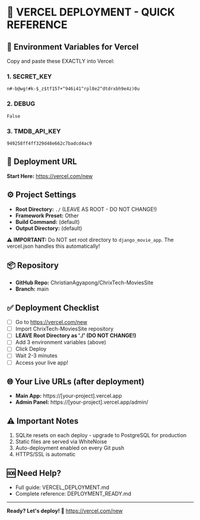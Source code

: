 # 🚀 VERCEL DEPLOYMENT - QUICK REFERENCE

## 📝 Environment Variables for Vercel

Copy and paste these EXACTLY into Vercel:

### 1. SECRET_KEY
```
n#-b@wg!#k-$_z$tf157+^946i41^rpl8e2^dtdrxbh9e4z)0u
```

### 2. DEBUG
```
False
```

### 3. TMDB_API_KEY
```
949258ff4ff329d48e662c7badcd4ac9
```

## 🎯 Deployment URL
**Start Here:** https://vercel.com/new

## ⚙️ Project Settings
- **Root Directory:** `./` (LEAVE AS ROOT - DO NOT CHANGE!)
- **Framework Preset:** Other
- **Build Command:** (default)
- **Output Directory:** (default)

⚠️ **IMPORTANT:** Do NOT set root directory to `django_movie_app`. The vercel.json handles this automatically!

## 📦 Repository
- **GitHub Repo:** ChristianAgyapong/ChrixTech-MoviesSite
- **Branch:** main

## ✅ Deployment Checklist
- [ ] Go to https://vercel.com/new
- [ ] Import ChrixTech-MoviesSite repository
- [ ] **LEAVE Root Directory as './' (DO NOT CHANGE!)**
- [ ] Add 3 environment variables (above)
- [ ] Click Deploy
- [ ] Wait 2-3 minutes
- [ ] Access your live app!

## 🌐 Your Live URLs (after deployment)
- **Main App:** https://[your-project].vercel.app
- **Admin Panel:** https://[your-project].vercel.app/admin/

## ⚠️ Important Notes
1. SQLite resets on each deploy - upgrade to PostgreSQL for production
2. Static files are served via WhiteNoise
3. Auto-deployment enabled on every Git push
4. HTTPS/SSL is automatic

## 🆘 Need Help?
- Full guide: VERCEL_DEPLOYMENT.md
- Complete reference: DEPLOYMENT_READY.md

---
**Ready? Let's deploy! 🚀**
https://vercel.com/new
